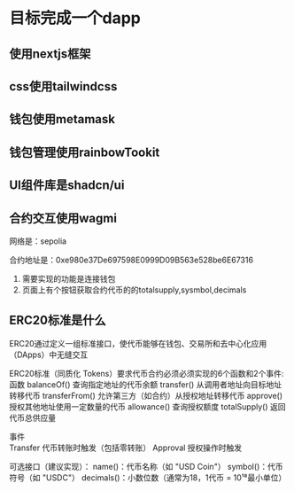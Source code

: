 # 目标完成一个dapp

## 使用nextjs框架

## css使用tailwindcss

## 钱包使用metamask

## 钱包管理使用rainbowTookit

## UI组件库是shadcn/ui

## 合约交互使用wagmi

网络是：sepolia

合约地址是：0xe980e37De697598E0999D09B563e528be6E67316
1. 需要实现的功能是连接钱包
2. 页面上有个按钮获取合约代币的的totalsupply,sysmbol,decimals

## ERC20标准是什么
ERC20通过定义一组标准接口，使代币能够在钱包、交易所和去中心化应用（DApps）中无缝交互

ERC20标准（同质化 Tokens）要求代币合约必须必须实现的6个函数和2个事件:
函数​	
    balanceOf()	查询指定地址的代币余额 
    transfer()	从调用者地址向目标地址转移代币 
    transferFrom()	允许第三方（如合约）从授权地址转移代币 
    approve()	授权其他地址使用一定数量的代币 
    allowance()	查询授权额度 
    totalSupply()	返回代币总供应量 

​事件​	
    Transfer	代币转账时触发（包括零转账） 
    Approval	授权操作时触发 

可选接口​（建议实现）：
    name()：代币名称（如 "USD Coin"）
    symbol()：代币符号（如 "USDC"）
    decimals()：小数位数（通常为18，1代币 = 10¹⁸最小单位）
